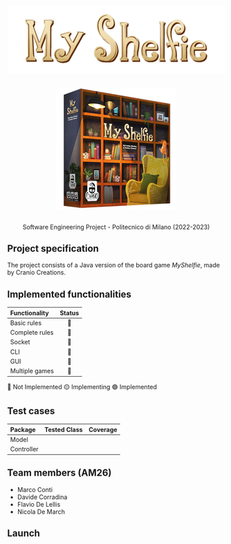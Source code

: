 ![alt text](assets/Title2000x618px.png)

<p align="center">
    <br>
    <img src="assets/Boxnoshadow280x280.png"/>
    <br>
<p>
 
<p align="center">
    <br>
    Software Engineering Project - Politecnico di Milano (2022-2023)
    <br>
<p>

## Project specification
The project consists of a Java version of the board game *MyShelfie*, made by Cranio Creations.

## Implemented functionalities
| Functionality     | Status |
|:------------------|:------:|
| Basic rules       |   🔴   |
| Complete rules    |   🔴   |
| Socket            |   🔴   |
| CLI               |   🔴   |
| GUI               |   🔴   |
| Multiple games    |   🔴   |

🔴 Not Implemented
🟡 Implementing
🟢 Implemented

## Test cases

| Package |Tested Class | Coverage |
|:-----------------------|:------------------|:------------------------------------:|
| Model | | 
| Controller | |

## Team members (AM26)
- Marco Conti
- Davide Corradina
- Flavio De Lellis
- Nicola De March

## Launch

